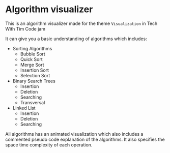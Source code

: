 # Algorithm visualizer
This is an algorithm visualizer made for the theme `Visualization` in Tech With Tim Code jam

It can give you a basic understanding of algorithms
which includes:

* Sorting Algorithms
  * Bubble Sort
  * Quick Sort
  * Merge Sort
  * Insertion Sort
  * Selection Sort
* Binary Search Trees
  * Insertion
  * Deletion
  * Searching
  * Transversal
 * Linked List
   * Insertion
   * Deletion
   * Searching

All algorithms has an animated visualization which also includes a commented pseudo code explanation of the algorithms. It also specifies the space time complexity of each operation.
